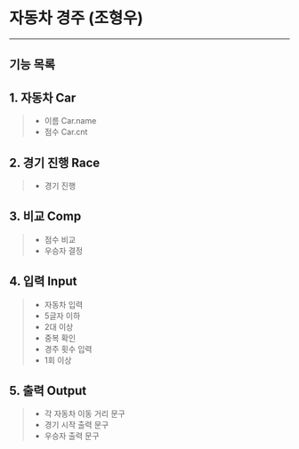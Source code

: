 # 자동차 경주 (조형우)

---

## 기능 목록

## 1. 자동차 Car
>- 이름 Car.name
>- 점수 Car.cnt

## 2. 경기 진행 Race
>- 경기 진행
   
## 3. 비교 Comp
>- 점수 비교
>- 우승자 결정
   
## 4. 입력 Input
>- 자동차 입력
>  - 5글자 이하
>  - 2대 이상
>  - 중복 확인
>- 경주 횟수 입력
>  - 1회 이상

## 5. 출력 Output
>- 각 자동차 이동 거리 문구
>- 경기 시작 출력 문구
>- 우승자 출력 문구


